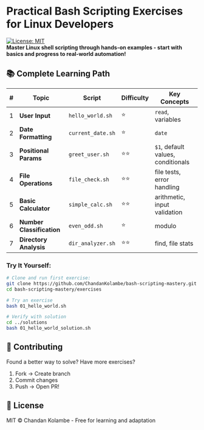 # Practical Bash Scripting Exercises for Linux Developers  

[![License: MIT](https://img.shields.io/badge/License-MIT-green.svg)](https://opensource.org/licenses/MIT)  
**Master Linux shell scripting through hands-on examples - start with basics and progress to real-world automation!**

## 📚 Complete Learning Path
| # | Topic | Script | Difficulty | Key Concepts |
|---|------------------------|----------------------|------------|-------------|
| 1 | **User Input** | `hello_world.sh` | ⭐ | `read`, variables | 
| 2 | **Date Formatting**    | `current_date.sh`    | ⭐         | `date` |
| 3 | **Positional Params**  | `greet_user.sh`      | ⭐⭐       | `$1`, default values, conditionals |
| 4 | **File Operations**    | `file_check.sh`      | ⭐⭐       | file tests, error handling |
| 5 | **Basic Calculator**   | `simple_calc.sh`     | ⭐⭐       | arithmetic, input validation |
| 6 | **Number Classification** | `even_odd.sh`    | ⭐         | modulo |
| 7 | **Directory Analysis** | `dir_analyzer.sh`    | ⭐⭐       | find, file stats |

### Try It Yourself:  
```bash
# Clone and run first exercise:
git clone https://github.com/ChandanKolambe/bash-scripting-mastery.git
cd bash-scripting-mastery/exercises

# Try an exercise
bash 01_hello_world.sh

# Verify with solution
cd ../solutions
bash 01_hello_world_solution.sh
```

## 🤝 Contributing
Found a better way to solve? Have more exercises?  
1. Fork → Create branch
2. Commit changes
3. Push → Open PR!

## 📜 License
MIT © Chandan Kolambe - Free for learning and adaptation